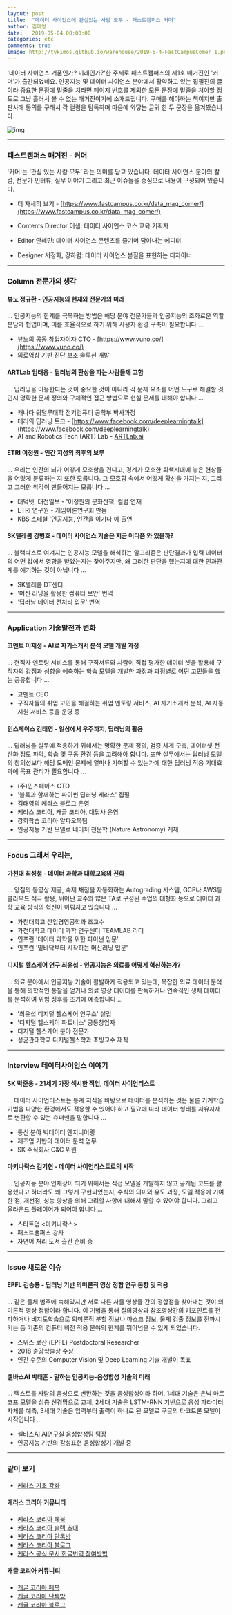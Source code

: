 ```yaml
---
layout: post
title:  "데이터 사이언스에 관심있는 사람 모두 - 패스트캠퍼스 커머"
author: 김태영
date:   2019-05-04 00:00:00
categories: etc
comments: true
image: http://tykimos.github.io/warehouse/2019-5-4-FastCampusComer_1.png
---
```

'데이터 사이언스 거품인가? 미래인가?'한 주제로 패스트캠퍼스의 제1호 매거진인 '커머'가 출간되었네요. 인공지능 및 데이터 사이언스 분야에서 활약하고 있는 집필진의 글이라 중요한 문장에 밑줄을 치라면 페이지 번호를 제외한 모든 문장에 밑줄을 쳐야할 정도로 그냥 흘러서 볼 수 없는 매거진이기에 소개드립니다. 구매를 해야하는 책이지만 출판사에 동의를 구해서 각 컬럼을 탐독하며 마음에 와닿는 글귀 한 두 문장을 옮겨봤습니다. 

![img](http://tykimos.github.io/warehouse/2019-5-4-FastCampusComer_1.png)

---
### 패스트캠퍼스 매거진 - 커머

'커머'는 ‘관심 있는 사람 모두’ 라는 의미를 담고 있습니다. 데이터 사이언스 분야의 칼럼, 전문가 인터뷰, 실무 이야기 그리고 최근 이슈들을 중심으로 내용이 구성되어 있습니다.

* 더 자세히 보기 - [https://www.fastcampus.co.kr/data_mag_comer/](https://www.fastcampus.co.kr/data_mag_comer/) 

* Contents Director 이샘: 데이터 사이언스 코스 교육 기획자
* Editor 안혜민: 데이터 사이언스 콘텐츠를 즐기며 담아내는 에디터
* Designer 서정화, 강하렴: 데이터 사이언스 본질을 표현하는 디자이너

---
### Column 전문가의 생각

#### 뷰노 정규환 - 인공지능의 현재와 전문가의 미래

... 인공지능의 한계를 극복하는 방법은 해당 분야 전문가들과 인공지능의 조화로운 역할 분담과 협업이며, 이를 효율적으로 하기 위해 사용자 환경 구축이 필요합니다 ...

* 뷰노의 공동 창업자이자 CTO - [https://www.vuno.co/](https://www.vuno.co/)
* 의료영상 기반 진단 보조 솔루션 개발

#### ARTLab 엄태웅 - 딥러닝의 환상을 파는 사람들께 고함

... 딥러닝을 이용한다는 것이 중요한 것이 아니라 각 문제 요소를 어떤 도구로 해결할 것인지 명확한 문제 정의와 구체적인 접근 방법으로 현실 문제를 대해야 합니다 ...

* 캐나다 워털루대학 전기컴퓨터 공학부 박사과정
* 테리의 딥러닝 토크 - [https://www.facebook.com/deeplearningtalk](https://www.facebook.com/deeplearningtalk)
* AI and Robotics Tech (ART) Lab - [ARTLab.ai](https://www.facebook.com/artlabai/)

#### ETRI 이정원 - 인간 지성의 최후의 보루

... 우리는 인간의 뇌가 어떻게 모호함을 견디고, 경계가 모호한 회색지대에 놓은 현상들을 어떻게 분류하는 지 또한 모릅니다. 그 모호함 속에서 어떻게 확신을 가지는 지, 그리고 그러한 착각이 만들어지는 모릅니다 ... 

* 대덕넷, 대전일보 - '이정원의 문화산책' 컬럼 연재
* ETRI 연구원 - 게임이론연구회 만듬
* KBS 스페셜 '인공지능, 인간을 이기다'에 출연

#### SK텔레콤 강병호 - 데이터 사이언스 기술은 지금 어디쯤 와 있을까?

... 블랙박스로 여겨지는 인공지능 모델을 해석하는 알고리즘은 판단결과가 입력 데이터의 어떤 값에서 영향을 받았는지는 찾아주지만, 왜 그러한 판단을 했는지에 대한 인과관계를 얘기하는 것이 아닙니다 ...

* SK텔레콤 DT센터
* '머신 러닝을 활용한 컴퓨터 보안' 번역
* '딥러닝 데이터 전처리 입문' 번역

---
### Application 기술발전과 변화

#### 코멘트 이재성 - AI로 자기소개서 분석 모델 개발 과정

... 현직자 멘토링 서비스를 통해 구직서류와 사람이 직접 평가한 데이터 셋을 활용해 구직자의 강점과 성향을 예측하는 학습 모델을 개발한 과정과 과정별로 어떤 고민들을 했는 공유합니다 ...

* 코멘트 CEO
* 구직자들의 취업 고민을 해결하는 취업 멘토링 서비스, AI 자기소개서 분석, AI 자동지원 서비스 등을 운영 중

#### 인스페이스 김태영 - 일상에서 우주까지, 딥러닝의 활용

... 딥러닝을 실무에 적용하기 위해서는 명확한 문제 정의, 검증 체계 구축, 데이터셋 전산화 정도 파악, 학습 및 구동 환경 등을 고려해야 합니다. 또한 실무에서는 딥러닝 모델의 창의성보다 해당 도메인 문제에 얼마나 기여할 수 있는가에 대한 딥러닝 적용 기대효과에 목표 관리가 필요합니다 ...

* (주)인스페이스 CTO
* '블록과 함께하는 파이썬 딥러닝 케라스' 집필
* 김태영의 케라스 블로그 운영
* 케라스 코리아, 캐글 코리아, 대딥사 운영
* 강화학습 코리아 알파오목팀
* 인공지능 기반 모델로 네이처 천문학 (Nature Astronomy) 게재

---
### Focus 그래서 우리는,

#### 가천대 최성철 - 데이터 과학과 대학교육의 진화

... 양질의 동영상 제공, 숙제 채점을 자동화하는 Autograding 시스템, GCP나 AWS등 클라우드 적극 활용, 뛰어난 교수와 많은 TA로 구성된 수업의 대형화 등으로 데이터 과학 교육 방식의 혁신이 이뤄지고 있습니다 ...

* 가천대학교 산업경영공학과 조교수
* 가천대학교 데이터 과학 연구센터 TEAMLAB 리더
* 인프런 '데이터 과학을 위한 파이썬 입문'
* 인프런 '밑바닥부터 시작하는 머신러닝 입문'

#### 디지털 헬스케어 연구 최윤섭 - 인공지능은 의료를 어떻게 혁신하는가?

... 의료 분야에서 인공지능 기술이 활발하게 적용되고 있는데, 복잡한 의료 데이터 분석을 통해 의학적인 통찰을 얻거나 의료 영상 데이터를 판독하거나 연속적인 생체 데이터를 분석하여 위험 징후를 조기에 예측합니다 ...

* '최윤섭 디지털 헬스케어 연구소' 설립
* '디지털 헬스케어 파트너스' 공동창업자
* 디지털 헬스케어 분야 전문가
* 성균관대학교 디지털헬스학과 초빙교수 재직

---
### Interview 데이터사이언스 이야기

#### SK 박준용 - 21세기 가장 섹시한 직업, 데이터 사이언티스트

... 데이터 사이언티스트는 통계 지식을 바탕으로 데이터를 분석하는 것은 물론 기계학습 기법을 다양한 환경에서도 적용할 수 있어야 하고 필요에 따라 데이터 형태를 자유자재로 변환할 수 있는 슈퍼맨을 말합니다 ...

* 통신 분야 빅데이터 엔지니어링
* 제조업 기반의 데이터 분석 업무
* SK 주식회사 C&C 위원

#### 마키나락스 김기현 - 데이터 사이언티스트로의 시작

... 인공지능 분야 인재상이 되기 위해서는 직접 모델을 개발하지 않고 공개된 코드를 활용했다고 하더라도 왜 그렇게 구현되었는지, 수식의 의미와 유도 과정, 모델 적용에 기여한 점, 개선점, 성능 향상을 의해 고려할 사항에 대해서 말할 수 있어야 합니다. 그리고 올라운드 플레이어가 되어야 합니다 ...

* 스타트업 <마키나락스> 
* 패스트캠퍼스 강사
* 자연어 처리 도서 출간 준비 중

---
### Issue 새로운 이슈

#### EPFL 김승룡 - 딥러닝 기반 의미론적 영상 정합 연구 동향 및 적용

... 같은 물체 범주에 속해있지만 서로 다른 사물 영상들 간의 정합점을 찾아내는 것이 의미론적 영상 정합이라 합니다. 이 기법을 통해 질의영상과 참조영상간의 키포인트를 전파하거나 비지도학습으로 의미론적 분할 정보나 마스크 정보, 물체 검출 정보를 전파시키는 등 기존의 컴퓨터 비전 적용 분야의 한계를 뛰어넘을 수 있게 되었습니다.

* 스위스 로잔 (EPFL) Postdoctoral Researcher
* 2018 춘강학술상 수상
* 인간 수준의 Computer Vision 및 Deep Learning 기술 개발이 목표

#### 셀바스AI 박태훈 - 말하는 인공지능-음성합성 기술의 미래

... 텍스트를 사람의 음성으로 변환하는 것을 음성합성이라 하며, 1세대 기술은 은닉 마르코프 모델을 심층 신경망으로 교체, 2세대 기술은 LSTM-RNN 기반으로 음성 파라미터 자체를 예측, 3세대 기술은 입력부터 출력이 하나로 된 모델로 구글의 타코트론 모델이 시작입니다 ... 

* 셀바스AI AI연구실 음성합성팀 팀장
* 인공지능 기반의 감성표현 음성합성기 개발 중

---
### 같이 보기

* [케라스 기초 강좌](https://tykimos.github.io/lecture/)

#### 케라스 코리아 커뮤니티

* [케라스 코리아 페북](https://www.facebook.com/groups/KerasKorea/)
* [케라스 코리아 슬랙 초대](https://join.slack.com/t/keraskorea/shared_invite/enQtNTUzMTUxMzIyMzg4LWQ3YmQ1YTdmNTYxOTAwZTExNmFmOGM3M2QyMjIyNzYwYTY2YTY2ZjBlNDNlZDdmMTU0NGVjYzFkMWYxNzE0ZDA)
* [케라스 코리아 단톡방](https://open.kakao.com/o/g93MSBV)
* [케라스 코리아 블로그](http://keraskorea.github.io)
* [케라스 공식 문서 한글번역 참여방법](https://tykimos.github.io/2019/02/06/Contribution_of_Keras_Document_to_Korean_Translation/)

#### 캐글 코리아 커뮤니티

* [캐글 코리아 페북](https://www.facebook.com/groups/KaggleKoreaOpenGroup/)
* [캐글 코리아 단톡방](https://open.kakao.com/o/gP24T89)
* [캐글 코리아 블로그](https://kaggle-kr.tistory.com/)
